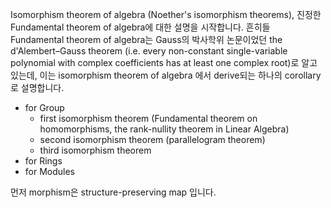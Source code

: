 
Isomorphism theorem of algebra (Noether's isomorphism theorems), 진정한 Fundamental theorem of algebra에 대한 설명을 시작합니다. 흔히들 Fundamental theorem of algebra는 Gauss의 박사학위 논문이었던 the d'Alembert–Gauss theorem (i.e. every non-constant single-variable polynomial with complex coefficients has at least one complex root)로 알고 있는데, 이는 isomorphism theorem of algebra 에서 derive되는 하나의 corollary로 설명합니다.
- for Group
	- first isomorphism theorem (Fundamental theorem on homomorphisms, the rank-nullity theorem in Linear Algebra)
	- second isomorphism theorem (parallelogram theorem)
	- third isomorphism theorem
- for Rings
- for Modules

먼저 morphism은 structure-preserving map 입니다.


